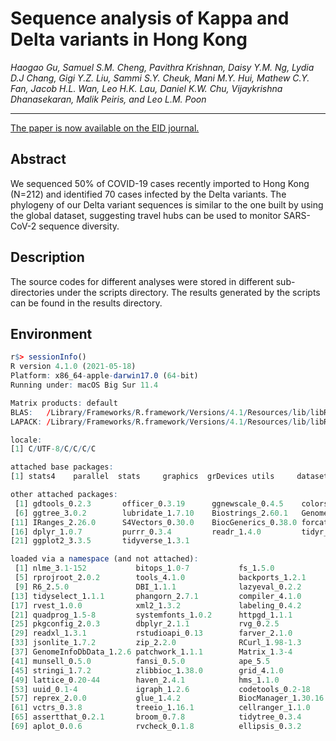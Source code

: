 # Sequence analysis of Kappa and Delta variants in Hong Kong

*Haogao Gu, Samuel S.M. Cheng, Pavithra Krishnan, Daisy Y.M. Ng, Lydia D.J Chang, Gigi Y.Z. Liu, Sammi S.Y. Cheuk, Mani M.Y. Hui, Mathew C.Y. Fan, Jacob H.L. Wan, Leo H.K. Lau, Daniel K.W. Chu, Vijaykrishna Dhanasekaran, Malik Peiris, and Leo L.M. Poon*

---

[The paper is now available on the EID journal.](https://doi.org/10.3201/eid2801.211804)

## Abstract
We sequenced 50% of COVID-19 cases recently imported to Hong Kong (N=212) and identified 70 cases infected by the Delta variants. The phylogeny of our Delta variant sequences is similar to the one built by using the global dataset, suggesting travel hubs can be used to monitor SARS-CoV-2 sequence diversity. 

## Description
The source codes for different analyses were stored in different sub-directories under the scripts directory. The results generated by the scripts can be found in the results directory.

## Environment
```r
r$> sessionInfo()          
R version 4.1.0 (2021-05-18)
Platform: x86_64-apple-darwin17.0 (64-bit)
Running under: macOS Big Sur 11.4

Matrix products: default
BLAS:   /Library/Frameworks/R.framework/Versions/4.1/Resources/lib/libRblas.dylib
LAPACK: /Library/Frameworks/R.framework/Versions/4.1/Resources/lib/libRlapack.dylib

locale:
[1] C/UTF-8/C/C/C/C

attached base packages:
[1] stats4    parallel  stats     graphics  grDevices utils     datasets  methods   base     

other attached packages:
 [1] gdtools_0.2.3       officer_0.3.19      ggnewscale_0.4.5    colorspace_2.0-2    ggrepel_0.9.1      
 [6] ggtree_3.0.2        lubridate_1.7.10    Biostrings_2.60.1   GenomeInfoDb_1.28.1 XVector_0.32.0     
[11] IRanges_2.26.0      S4Vectors_0.30.0    BiocGenerics_0.38.0 forcats_0.5.1       stringr_1.4.0      
[16] dplyr_1.0.7         purrr_0.3.4         readr_1.4.0         tidyr_1.1.3         tibble_3.1.2       
[21] ggplot2_3.3.5       tidyverse_1.3.1    

loaded via a namespace (and not attached):
 [1] nlme_3.1-152           bitops_1.0-7           fs_1.5.0               httr_1.4.2            
 [5] rprojroot_2.0.2        tools_4.1.0            backports_1.2.1        utf8_1.2.1            
 [9] R6_2.5.0               DBI_1.1.1              lazyeval_0.2.2         withr_2.4.2           
[13] tidyselect_1.1.1       phangorn_2.7.1         compiler_4.1.0         cli_3.0.0             
[17] rvest_1.0.0            xml2_1.3.2             labeling_0.4.2         scales_1.1.1          
[21] quadprog_1.5-8         systemfonts_1.0.2      httpgd_1.1.1           digest_0.6.27         
[25] pkgconfig_2.0.3        dbplyr_2.1.1           rvg_0.2.5              rlang_0.4.11          
[29] readxl_1.3.1           rstudioapi_0.13        farver_2.1.0           generics_0.1.0        
[33] jsonlite_1.7.2         zip_2.2.0              RCurl_1.98-1.3         magrittr_2.0.1        
[37] GenomeInfoDbData_1.2.6 patchwork_1.1.1        Matrix_1.3-4           Rcpp_1.0.7            
[41] munsell_0.5.0          fansi_0.5.0            ape_5.5                lifecycle_1.0.0       
[45] stringi_1.7.2          zlibbioc_1.38.0        grid_4.1.0             crayon_1.4.1          
[49] lattice_0.20-44        haven_2.4.1            hms_1.1.0              pillar_1.6.1          
[53] uuid_0.1-4             igraph_1.2.6           codetools_0.2-18       fastmatch_1.1-0       
[57] reprex_2.0.0           glue_1.4.2             BiocManager_1.30.16    modelr_0.1.8          
[61] vctrs_0.3.8            treeio_1.16.1          cellranger_1.1.0       gtable_0.3.0          
[65] assertthat_0.2.1       broom_0.7.8            tidytree_0.3.4         later_1.2.0           
[69] aplot_0.0.6            rvcheck_0.1.8          ellipsis_0.3.2         here_1.0.1           
```